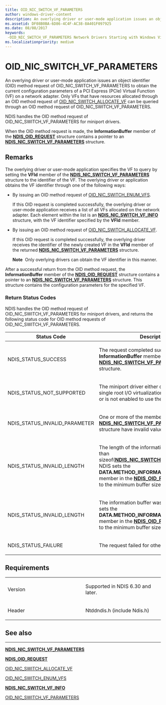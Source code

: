 ```yaml
---
title: OID_NIC_SWITCH_VF_PARAMETERS
author: windows-driver-content
description: An overlying driver or user-mode application issues an object identifier (OID) method request of OID_NIC_SWITCH_VF_PARAMETERS to obtain the current configuration parameters of a PCI Express (PCIe) Virtual Function (VF) on a network adapter.
ms.assetid: DF08B0BA-6D86-4C4F-AC38-8A401F097925
ms.date: 08/08/2017
keywords: 
 -OID_NIC_SWITCH_VF_PARAMETERS Network Drivers Starting with Windows Vista
ms.localizationpriority: medium
---
```


# OID\_NIC\_SWITCH\_VF\_PARAMETERS


An overlying driver or user-mode application issues an object identifier (OID) method request of OID\_NIC\_SWITCH\_VF\_PARAMETERS to obtain the current configuration parameters of a PCI Express (PCIe) Virtual Function (VF) on a network adapter. Only VFs that have resources allocated through an OID method request of [OID\_NIC\_SWITCH\_ALLOCATE\_VF](oid-nic-switch-allocate-vf.md) can be queried through an OID method request of OID\_NIC\_SWITCH\_VF\_PARAMETERS.

NDIS handles the OID method request of OID\_NIC\_SWITCH\_VF\_PARAMETERS for miniport drivers.

When the OID method request is made, the **InformationBuffer** member of the [**NDIS\_OID\_REQUEST**](https://msdn.microsoft.com/library/windows/hardware/ff566710) structure contains a pointer to an [**NDIS\_NIC\_SWITCH\_VF\_PARAMETERS**](https://msdn.microsoft.com/library/windows/hardware/hh451593) structure.

Remarks
-------

The overlying driver or user-mode application specifies the VF to query by setting the **VFId** member of the [**NDIS\_NIC\_SWITCH\_VF\_PARAMETERS**](https://msdn.microsoft.com/library/windows/hardware/hh451593) structure to the identifier of the VF. The overlying driver or application obtains the VF identifier through one of the following ways:

-   By issuing an OID method request of [OID\_NIC\_SWITCH\_ENUM\_VFS](oid-nic-switch-enum-vfs.md).

    If this OID request is completed successfully, the overlying driver or user-mode application receives a list of all VFs allocated on the network adapter. Each element within the list is an [**NDIS\_NIC\_SWITCH\_VF\_INFO**](https://msdn.microsoft.com/library/windows/hardware/hh451591) structure, with the VF identifier specified by the **VFId** member.

-   By issuing an OID method request of [OID\_NIC\_SWITCH\_ALLOCATE\_VF](oid-nic-switch-allocate-vf.md).

    If this OID request is completed successfully, the overlying driver receives the identifier of the newly created VF in the **VFId** member of the returned [**NDIS\_NIC\_SWITCH\_VF\_PARAMETERS**](https://msdn.microsoft.com/library/windows/hardware/hh451593) structure.

    **Note**  Only overlying drivers can obtain the VF identifier in this manner.

     

After a successful return from the OID method request, the **InformationBuffer** member of the [**NDIS\_OID\_REQUEST**](https://msdn.microsoft.com/library/windows/hardware/ff566710) structure contains a pointer to an [**NDIS\_NIC\_SWITCH\_VF\_PARAMETERS**](https://msdn.microsoft.com/library/windows/hardware/hh451593) structure. This structure contains the configuration parameters for the specified VF.

### Return Status Codes

NDIS handles the OID method request of OID\_NIC\_SWITCH\_VF\_PARAMETERS for miniport drivers, and returns the following status code for OID method requests of OID\_NIC\_SWITCH\_VF\_PARAMETERS.

<table>
<colgroup>
<col width="50%" />
<col width="50%" />
</colgroup>
<thead>
<tr class="header">
<th>Status Code</th>
<th>Description</th>
</tr>
</thead>
<tbody>
<tr class="odd">
<td><p>NDIS_STATUS_SUCCESS</p></td>
<td><p>The request completed successfully. The <strong>InformationBuffer</strong> member points to an <a href="https://msdn.microsoft.com/library/windows/hardware/hh451593" data-raw-source="[&lt;strong&gt;NDIS_NIC_SWITCH_VF_PARAMETERS&lt;/strong&gt;](https://msdn.microsoft.com/library/windows/hardware/hh451593)"><strong>NDIS_NIC_SWITCH_VF_PARAMETERS</strong></a> structure.</p></td>
</tr>
<tr class="even">
<td><p>NDIS_STATUS_NOT_SUPPORTED</p></td>
<td><p>The miniport driver either does not support the single root I/O virtualization (SR-IOV) interface or is not enabled to use the interface.</p></td>
</tr>
<tr class="odd">
<td><p>NDIS_STATUS_INVALID_PARAMETER</p></td>
<td><p>One or more of the members of the <a href="https://msdn.microsoft.com/library/windows/hardware/hh451593" data-raw-source="[&lt;strong&gt;NDIS_NIC_SWITCH_VF_PARAMETERS&lt;/strong&gt;](https://msdn.microsoft.com/library/windows/hardware/hh451593)"><strong>NDIS_NIC_SWITCH_VF_PARAMETERS</strong></a> structure have invalid values.</p></td>
</tr>
<tr class="even">
<td><p>NDIS_STATUS_INVALID_LENGTH</p></td>
<td><p>The length of the information buffer is less than sizeof(<a href="https://msdn.microsoft.com/library/windows/hardware/hh451593" data-raw-source="[&lt;strong&gt;NDIS_NIC_SWITCH_VF_PARAMETERS&lt;/strong&gt;](https://msdn.microsoft.com/library/windows/hardware/hh451593)"><strong>NDIS_NIC_SWITCH_VF_PARAMETERS</strong></a>). NDIS sets the <strong>DATA.METHOD_INFORMATION.BytesNeeded</strong> member in the <a href="https://msdn.microsoft.com/library/windows/hardware/ff566710" data-raw-source="[&lt;strong&gt;NDIS_OID_REQUEST&lt;/strong&gt;](https://msdn.microsoft.com/library/windows/hardware/ff566710)"><strong>NDIS_OID_REQUEST</strong></a> structure to the minimum buffer size that is required.</p></td>
</tr>
<tr class="odd">
<td><p>NDIS_STATUS_INVALID_LENGTH</p></td>
<td><p>The information buffer was too short. NDIS sets the <strong>DATA.METHOD_INFORMATION.BytesNeeded</strong> member in the <a href="https://msdn.microsoft.com/library/windows/hardware/ff566710" data-raw-source="[&lt;strong&gt;NDIS_OID_REQUEST&lt;/strong&gt;](https://msdn.microsoft.com/library/windows/hardware/ff566710)"><strong>NDIS_OID_REQUEST</strong></a> structure to the minimum buffer size that is required.</p></td>
</tr>
<tr class="even">
<td><p>NDIS_STATUS_FAILURE</p></td>
<td><p>The request failed for other reasons.</p></td>
</tr>
</tbody>
</table>

 

Requirements
------------

<table>
<colgroup>
<col width="50%" />
<col width="50%" />
</colgroup>
<tbody>
<tr class="odd">
<td><p>Version</p></td>
<td><p>Supported in NDIS 6.30 and later.</p></td>
</tr>
<tr class="even">
<td><p>Header</p></td>
<td>Ntddndis.h (include Ndis.h)</td>
</tr>
</tbody>
</table>

## See also


****
[**NDIS\_NIC\_SWITCH\_VF\_PARAMETERS**](https://msdn.microsoft.com/library/windows/hardware/hh451593)

[**NDIS\_OID\_REQUEST**](https://msdn.microsoft.com/library/windows/hardware/ff566710)

[OID\_NIC\_SWITCH\_ALLOCATE\_VF](oid-nic-switch-allocate-vf.md)

[OID\_NIC\_SWITCH\_ENUM\_VFS](oid-nic-switch-enum-vfs.md)

[**NDIS\_NIC\_SWITCH\_VF\_INFO**](https://msdn.microsoft.com/library/windows/hardware/hh451591)

[OID\_NIC\_SWITCH\_VF\_PARAMETERS](oid-nic-switch-vf-parameters.md)

 

 




